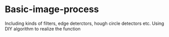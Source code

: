 # Basic-image-process
Including kinds of filters, edge deterctors, hough circle detectors etc. 
Using DIY algorithm to realize the function
